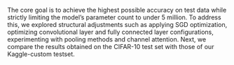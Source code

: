The core goal is to achieve the highest possible accuracy on test data while strictly limiting the model’s parameter count to under 5 million. To address this, we explored structural adjustments such as applying SGD optimization, optimizing convolutional layer and fully connected layer configurations, experimenting with pooling methods and channel attention. Next, we compare the results obtained on the CIFAR-10 test set with those of our Kaggle-custom testset.

